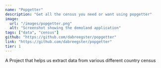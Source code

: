 ```yaml
---
name: "Popgetter"
description: "Get all the census you need or want using popgetter"
image:
  url: "/images/popgetter.png"
  alt: "Screenshot showing the demoland application"
tags: ["data", "census"]
github: "https://github.com/dabreegster/popgetter"
link: "https://github.com/dabreegster/popgetter"
tier: 1
---
```


A Project that helps us extract data from various different country census
